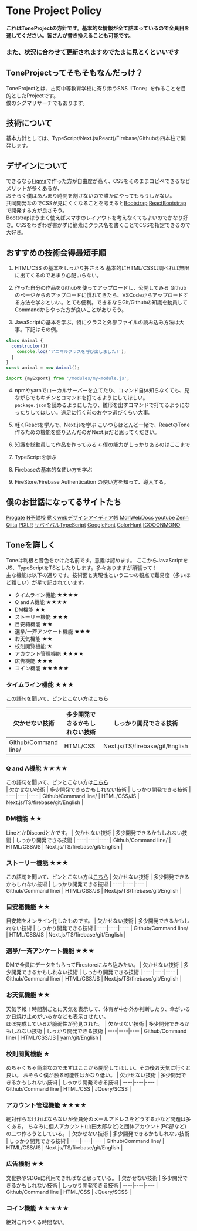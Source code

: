 # Tone Project Policy
#### これはToneProjectの方針です。基本的な情報が全て詰まっているので全員目を通してください。皆さんが書き換えることも可能です。
### また、状況に合わせて更新されますのでたまに見とくといいです


## ToneProjectってそもそもなんだっけ？
ToneProjectとは、古河中等教育学校に寄り添うSNS『Tone』を作ることを目的としたProjectです。  
僕のシグマリサーチでもあります。


## 技術について
基本方針としては、TypeScript/Next.js(React)/Firebase/Githubの四本柱で開発します。


## デザインについて
できるなら[Figma](https://www.figma.com/)で作った方が自由度が高く、CSSをそのままコピペできるなどメリットが多くあるが、  
おそらく僕はあんまり時間を割けないので誰かにやってもらうしかない。  
共同開発なのでCSSが見にくくなることを考えると[Bootstrap](https://getbootstrap.jp/) [ReactBootstrap](https://react-bootstrap.github.io/)で開発する方が良さそう。  
Bootstrapはうまく使えばスマホのレイアウトを考えなくてもよいのでかなり好き。CSSをわざわざ書かずに簡素にクラス名を書くことでCSSを指定できるので大好き。


## おすすめの技術会得最短手順
1. HTML/CSS の基本をしっかり押さえる
基本的にHTML/CSSは調べれば無限に出てくるのであまり心配いらない。

2. 作った自分の作品をGithubを使ってアップロードし、公開してみる
Githubのページからのアップロードに慣れてきたら、VSCodeからアップロードする方法を学ぶといい。とても便利。できるならGit/Githubの知識を動員してCommandからやった方が良いことがありそう。

3. JavaScriptの基本を学ぶ。特にクラスと外部ファイルの読み込み方法は大事。下記はその例。
```js:Class.js
class Animal {
  constructor(){
    console.log('アニマルクラスを呼び出しました!');
  }
}
const animal = new Animal();
```

```js:yomikomi.js
import {myExport} from '/modules/my-module.js';
```
 
4. npmやyarnでローカルサーバーを立てたり、コマンド自体知らなくても、見ながらでもキチンとコマンドを打てるようにしてほしい。  
`package.json`を読めるようにしたり、雛形を出すコマンドで打てるようになったりしてほしい。遠足に行く前のおやつ選びくらい大事。

5. 軽くReactを学んで、Next.jsを学ぶ
こいつらほとんど一緒で、ReactのTone作るための機能を盛り込んだのがNext.jsだと思ってください。

6. 知識を総動員して作品を作ってみる ←僕の能力がしっかりあるのはここまで

7. TypeScriptを学ぶ

8. Firebaseの基本的な使い方を学ぶ

9. FireStore/Firebase Authentication の使い方を知って、導入する。



## 僕のお世話になってるサイトたち 
[Progate](https://prog-8.com/) [N予備校](https://www.nnn.ed.nico/) [動くwebデザインアイディア帳](https://coco-factory.jp/ugokuweb/) [MdnWebDocs](https://developer.mozilla.org/ja/docs/Web) [youtube](https://www.youtube.com/) [Zenn](https://zenn.dev/) [Qiita](https://qiita.com/) [PIXLR](https://pixlr.com/jp/x/) [サバイバルTypeScript](https://typescriptbook.jp/) [GoogleFont](https://fonts.google.com/) [ColorHunt](https://colorhunt.co/) [ICOOONMONO](https://icooon-mono.com/) 


## Toneを詳しく
Toneは利根と音色をかけた名前です。意義は認めます。
ここからJavaScriptをJS、TypeScriptをTSとしたりします。多々ありますが頑張って！  
主な機能は以下の通りです。技術面と実現性という二つの観点で難易度（多いほど難しい）が星で記されています。
- タイムライン機能 ★★★★
- Q and A機能 ★★★★
- DM機能 ★★
- ストーリー機能 ★★★
- 目安箱機能 ★★
- 選挙/一斉アンケート機能 ★★★
- お天気機能 ★★
- 校則閲覧機能 ★
- アカウント管理機能 ★★★★
- 広告機能 ★★★
- コイン機能 ★★★★★

### タイムライン機能 ★★★
この語句を聞いて、ピンとこない方は[こちら](https://www.google.com/search?q=twitter+%E3%82%BF%E3%82%A4%E3%83%A0%E3%83%A9%E3%82%A4%E3%83%B3&sxsrf=ALiCzsYwPUTyW77psuf6y83qCOq_Qit2Mw:1655728098764&source=lnms&tbm=isch&sa=X&ved=2ahUKEwimja_pg7z4AhVWm1YBHUtAD4EQ_AUoAXoECAEQAw&biw=1440&bih=789&dpr=2)  

| 欠かせない技術 | 多少開発できるかもしれない技術 | しっかり開発できる技術 | 
----|----|---- 
| Github/Command line/ | HTML/CSS | Next.js/TS/firebase/git/English | 

### Q and A機能 ★★★★
この語句を聞いて、ピンとこない方は[こちら](https://chiebukuro.yahoo.co.jp/)  
| 欠かせない技術 | 多少開発できるかもしれない技術 | しっかり開発できる技術 |   
----|----|---- 
| Github/Command line/ | HTML/CSS/JS | Next.js/TS/firebase/git/English | 

### DM機能 ★★
LineとかDiscordとかです。
| 欠かせない技術 | 多少開発できるかもしれない技術 | しっかり開発できる技術 | 
----|----|---- 
| Github/Command line/ | HTML/CSS/JS | Next.js/TS/firebase/git/English | 

### ストーリー機能 ★★★
この語句を聞いて、ピンとこない方は[こちら](https://www.google.com/search?q=%E3%82%A4%E3%83%B3%E3%82%B9%E3%82%BF+%E3%82%B9%E3%83%88%E3%83%BC%E3%83%AA%E3%83%BC&source=lmns&bih=789&biw=1440&hl=ja&sa=X&ved=2ahUKEwiL_tCukLz4AhXSIaYKHe-tD8QQ_AUoAHoECAEQAA)
| 欠かせない技術 | 多少開発できるかもしれない技術 | しっかり開発できる技術 | 
----|----|---- 
| Github/Command line/ | HTML/CSS/JS | Next.js/TS/firebase/git/English | 

### 目安箱機能 ★★
目安箱をオンライン化したものです。
| 欠かせない技術 | 多少開発できるかもしれない技術 | しっかり開発できる技術 | 
----|----|---- 
| Github/Command line/ | HTML/CSS/JS | Next.js/TS/firebase/git/English | 

### 選挙/一斉アンケート機能 ★★★
DMで全員にデータをもらってFirestoreにぶち込みたい。
| 欠かせない技術 | 多少開発できるかもしれない技術 | しっかり開発できる技術 | 
----|----|---- 
| Github/Command line/ | HTML/CSS/JS | Next.js/TS/firebase/git/English | 

### お天気機能 ★★
天気予報！時間割ごとに天気を表示して、体育が中か外か判断したり、傘がいるか日焼け止めがいるかなども表示させたい。  
ほぼ完成しているが脆弱性が発見された。
| 欠かせない技術 | 多少開発できるかもしれない技術 | しっかり開発できる技術 | 
----|----|---- 
| Github/Command line/ | HTML/CSS/JS | yarn/git/English | 

### 校則閲覧機能 ★
めちゃくちゃ簡単なのでまずはここから開発してほしい。その後お天気に行くと良い。
おそらく僕が触る可能性はかなり低い。
| 欠かせない技術 | 多少開発できるかもしれない技術 | しっかり開発できる技術 | 
----|----|---- 
| Github/Command line | HTML/CSS | JQuery/SCSS | 

### アカウント管理機能 ★★★★
絶対作らなければならないが全員分のメールアドレスをどうするかなど問題は多くある。
ちなみに個人アカウント(山田太郎など)と団体アカウント(PC部など)の二つ作ろうとしている。
| 欠かせない技術 | 多少開発できるかもしれない技術 | しっかり開発できる技術 | 
----|----|---- 
| Github/Command line/ | HTML/CSS/JS | Next.js/TS/firebase/git/English | 

### 広告機能 ★★
文化祭やSDGsに利用できればなと思っている。
| 欠かせない技術 | 多少開発できるかもしれない技術 | しっかり開発できる技術 | 
----|----|---- 
| Github/Command line | HTML/CSS | JQuery/SCSS | 

### コイン機能 ★★★★★
絶対これつくる時間ない。
